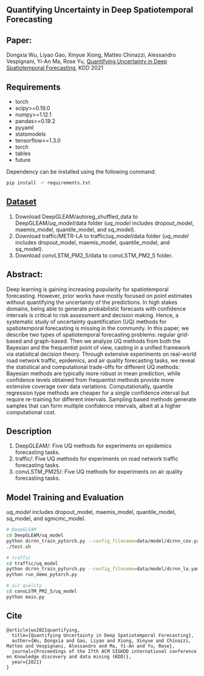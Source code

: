 ## Quantifying Uncertainty in Deep Spatiotemporal Forecasting
## Paper: 
Dongxia Wu, Liyao Gao, Xinyue Xiong, Matteo Chinazzi, Alessandro Vespignani, Yi-An Ma, Rose Yu, [Quantifying Uncertainty in Deep Spatiotemporal Forecasting](https://arxiv.org/abs/2105.11982), KDD 2021
## Requirements
* torch
* scipy>=0.19.0
* numpy>=1.12.1
* pandas>=0.19.2
* pyyaml
* statsmodels
* tensorflow>=1.3.0
* torch
* tables
* future

Dependency can be installed using the following command:
```bash
pip install -r requirements.txt
```

## [Dataset](https://drive.google.com/drive/folders/102QfowJq7zmyR3W5LjF1K_eNZ0eAA8RL?usp=sharing)
1. Download DeepGLEAM/autoreg_shuffled_data to DeepGLEAM/*uq_model*/data folder (*uq_model* includes dropout_model, maemis_model, quantile_model, and sq_model). 
2. Download traffic/METR-LA to traffic/*uq_model*/data folder (*uq_model* includes dropout_model, maemis_model, quantile_model, and sq_model). 
3. Download convLSTM_PM2_5/data to convLSTM_PM2_5 folder.


## Abstract:
Deep learning is gaining increasing popularity for spatiotemporal forecasting. However, prior works have mostly focused on point estimates without quantifying the uncertainty of the predictions. In high stakes domains, being able to generate probabilistic forecasts with confidence intervals is critical to risk assessment and decision making. Hence, a systematic study of uncertainty quantification (UQ) methods for spatiotemporal forecasting is missing in the community. In this paper, we describe two types of spatiotemporal forecasting problems: regular grid-based and graph-based. Then we analyze UQ methods from both the Bayesian and the frequentist point of view, casting in a unified framework via statistical decision theory. Through extensive experiments on real-world road network traffic, epidemics, and air quality forecasting tasks, we reveal the statistical and computational trade-offs for different UQ methods: Bayesian methods are typically more robust in mean prediction, while confidence levels obtained from frequentist methods provide more extensive coverage over data variations. Computationally, quantile regression type methods are cheaper for a single confidence interval but require re-training for different intervals. Sampling based methods generate samples that can form multiple confidence intervals, albeit at a higher computational cost.


## Description
1. DeepGLEAM/: Five UQ methods for experiments on epidemics forecasting tasks.
2. traffic/: Five UQ methods for experiments on road network traffic forecasting tasks.
3. convLSTM_PM25/: Five UQ methods for experiments on air quality forecasting tasks.


## Model Training and Evaluation
*uq_model* includes dropout_model, maemis_model, quantile_model, sq_model, and sgmcmc_model.
```bash
# DeepGLEAM
cd DeepGLEAM/uq_model
python dcrnn_train_pytorch.py --config_filename=data/model/dcrnn_cov.yaml
./test.sh

# traffic
cd traffic/uq_model
python dcrnn_train_pytorch.py --config_filename=data/model/dcrnn_la.yaml
python run_demo_pytorch.py

# air quality
cd convLSTM_PM2_5/uq_model
python main.py
```


## Cite
```
@article{wu2021quantifying,
  title={Quantifying Uncertainty in Deep Spatiotemporal Forecasting},
  author={Wu, Dongxia and Gao, Liyao and Xiong, Xinyue and Chinazzi, Matteo and Vespignani, Alessandro and Ma, Yi-An and Yu, Rose},
  journal={Proceedings of the 27th ACM SIGKDD international conference on Knowledge discovery and data mining (KDD)},
  year={2021}
}
```
